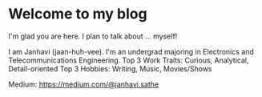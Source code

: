 # Welcome to my blog

I'm glad you are here. I plan to talk about ...
myself!

I am Janhavi (jaan-huh-vee). I'm an undergrad majoring in Electronics and Telecommunications Engineering.
Top 3 Work Traits: Curious, Analytical, Detail-oriented 
Top 3 Hobbies: Writing, Music, Movies/Shows

Medium: https://medium.com/@janhavi.sathe
